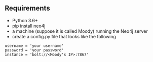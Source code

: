 ## Requirements

- Python 3.6+
- pip install neo4j 
- a machine (suppose it is called Moody) running the Neo4j server
- create a config.py file that looks like the following

```
username = 'your username'
password = 'your password'
instance = 'bolt://<Moody's IP>:7867'
```
